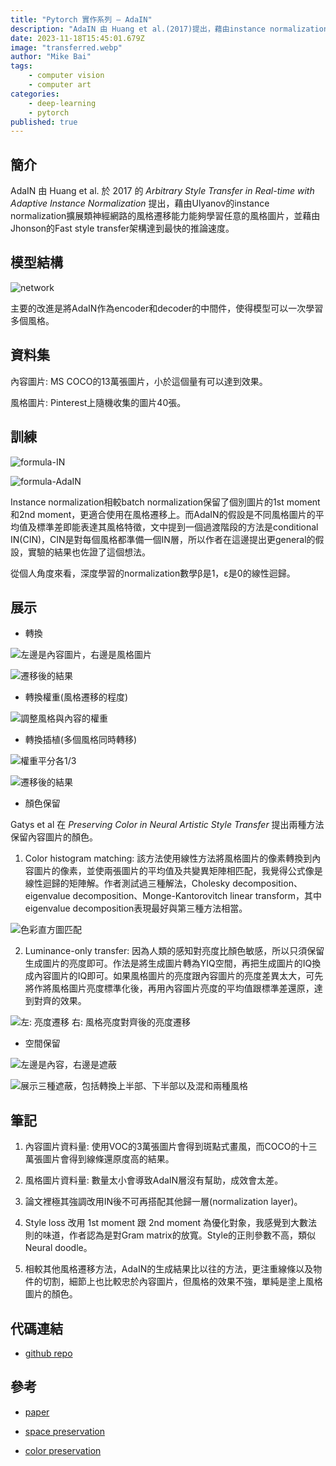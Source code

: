 ```yaml
---
title: "Pytorch 實作系列 — AdaIN"
description: "AdaIN 由 Huang et al.(2017)提出，藉由instance normalization擴展類神經網路的風格遷移能力能夠學習任意的風格圖片，並藉由Fast style transfer架構達到最快的推論速度。"
date: 2023-11-18T15:45:01.679Z
image: "transferred.webp"
author: "Mike Bai"
tags:
    - computer vision
    - computer art
categories:
    - deep-learning
    - pytorch
published: true
---
```


## 簡介

AdaIN  由 Huang et al. 於 2017 的 *Arbitrary Style Transfer in Real-time with Adaptive Instance Normalization* 提出，藉由Ulyanov的instance normalization擴展類神經網路的風格遷移能力能夠學習任意的風格圖片，並藉由Jhonson的Fast style transfer架構達到最快的推論速度。

## 模型結構

![network](./network.webp)

主要的改進是將AdaIN作為encoder和decoder的中間件，使得模型可以一次學習多個風格。

## 資料集

內容圖片: MS COCO的13萬張圖片，小於這個量有可以達到效果。

風格圖片: Pinterest上隨機收集的圖片40張。

## 訓練

![formula-IN](./formula-IN.webp)

![formula-AdaIN](./formula-AdaIN.webp)

Instance normalization相較batch normalization保留了個別圖片的1st moment和2nd moment，更適合使用在風格遷移上。而AdaIN的假設是不同風格圖片的平均值及標準差即能表達其風格特徵，文中提到一個過渡階段的方法是conditional IN(CIN)，CIN是對每個風格都準備一個IN層，所以作者在這邊提出更general的假設，實驗的結果也佐證了這個想法。

從個人角度來看，深度學習的normalization數學β是1，ε是0的線性迴歸。

## 展示

- 轉換

![左邊是內容圖片，右邊是風格圖片](./content-style.webp)

![遷移後的結果](./transferred.webp)

- 轉換權重(風格遷移的程度)

![調整風格與內容的權重](./alpha-weight.webp)

- 轉換插植(多個風格同時轉移)

![權重平分各1/3](./content-style.webp)

![遷移後的結果](./interpolation.webp)

- 顏色保留

Gatys et al 在 *Preserving Color in Neural Artistic Style Transfer* 提出兩種方法保留內容圖片的顏色。

1. Color histogram matching: 該方法使用線性方法將風格圖片的像素轉換到內容圖片的像素，並使兩張圖片的平均值及共變異矩陣相匹配，我覺得公式像是線性迴歸的矩陣解。作者測試過三種解法，Cholesky decomposition、eigenvalue decomposition、Monge-Kantorovitch linear transform，其中eigenvalue decomposition表現最好與第三種方法相當。

![色彩直方圖匹配](./color-histogram-matching.webp)

2. Luminance-only transfer: 因為人類的感知對亮度比顏色敏感，所以只須保留生成圖片的亮度即可。作法是將生成圖片轉為YIQ空間，再把生成圖片的IQ換成內容圖片的IQ即可。如果風格圖片的亮度跟內容圖片的亮度差異太大，可先將作將風格圖片亮度標準化後，再用內容圖片亮度的平均值跟標準差還原，達到對齊的效果。

![左: 亮度遷移 右: 風格亮度對齊後的亮度遷移](./luminance-transfer.webp)

- 空間保留

![左邊是內容，右邊是遮蔽](./mask.webp)

![展示三種遮蔽，包括轉換上半部、下半部以及混和兩種風格](./space-transfer.webp)

## 筆記

1. 內容圖片資料量: 使用VOC的3萬張圖片會得到斑點式畫風，而COCO的十三萬張圖片會得到線條還原度高的結果。

2. 風格圖片資料量: 數量太小會導致AdaIN層沒有幫助，成效會太差。

3. 論文裡極其強調改用IN後不可再搭配其他歸一層(normalization layer)。

4. Style loss 改用 1st moment 跟 2nd moment 為優化對象，我感覺到大數法則的味道，作者認為是對Gram matrix的放寬。Style的正則參數不高，類似Neural doodle。

5. 相較其他風格遷移方法，AdaIN的生成結果比以往的方法，更注重線條以及物件的切割，細節上也比較忠於內容圖片，但風格的效果不強，單純是塗上風格圖片的顏色。

## 代碼連結

* [github repo](https://github.com/gitE0Z9/pytorch-implementations)

## 參考

* [paper](https://arxiv.org/abs/1703.06868)

* [space preservation](https://arxiv.org/abs/1611.07865)

* [color preservation](https://arxiv.org/abs/1606.05897)

